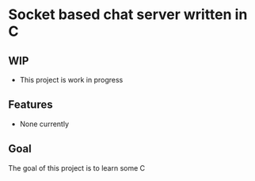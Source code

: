 # Socket based chat server written in C

## WIP

- This project is work in progress

## Features

- None currently

## Goal

The goal of this project is to learn some C

